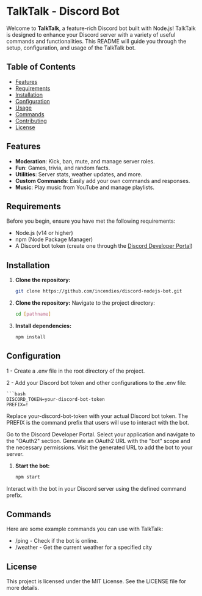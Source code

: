 # TalkTalk - Discord Bot

Welcome to **TalkTalk**, a feature-rich Discord bot built with Node.js! TalkTalk is designed to enhance your Discord server with a variety of useful commands and functionalities. This README will guide you through the setup, configuration, and usage of the TalkTalk bot.

## Table of Contents

- [Features](#features)
- [Requirements](#requirements)
- [Installation](#installation)
- [Configuration](#configuration)
- [Usage](#usage)
- [Commands](#commands)
- [Contributing](#contributing)
- [License](#license)

## Features

- **Moderation**: Kick, ban, mute, and manage server roles.
- **Fun**: Games, trivia, and random facts.
- **Utilities**: Server stats, weather updates, and more.
- **Custom Commands**: Easily add your own commands and responses.
- **Music**: Play music from YouTube and manage playlists.

## Requirements

Before you begin, ensure you have met the following requirements:

- Node.js (v14 or higher)
- npm (Node Package Manager)
- A Discord bot token (create one through the [Discord Developer Portal](https://discord.com/developers/applications))

## Installation

1. **Clone the repository:**

   ```bash
   git clone https://github.com/incendies/discord-nodejs-bot.git

2. **Clone the repository:**
    Navigate to the project directory:
    ```bash
    cd [pathname]

2. **Install dependencies:**
    ```bash
    npm install 

## Configuration

1 - Create a .env file in the root directory of the project.

2 - Add your Discord bot token and other configurations to the .env file:

    ```bash
    DISCORD_TOKEN=your-discord-bot-token
    PREFIX=!

Replace your-discord-bot-token with your actual Discord bot token.
The PREFIX is the command prefix that users will use to interact with the bot.

Go to the Discord Developer Portal.
Select your application and navigate to the "OAuth2" section.
Generate an OAuth2 URL with the "bot" scope and the necessary permissions.
Visit the generated URL to add the bot to your server.

1. **Start the bot:**

   ```bash
   npm start

Interact with the bot in your Discord server using the defined command prefix.

## Commands

Here are some example commands you can use with TalkTalk:

 * /ping - Check if the bot is online.
 * /weather <city> - Get the current weather for a specified city

## License

This project is licensed under the MIT License. See the LICENSE file for more details.

